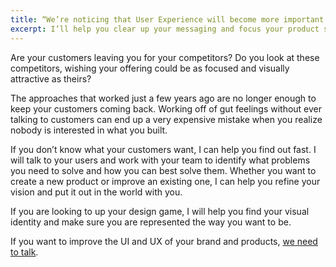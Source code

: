 ```yaml
---
title: “We’re noticing that User Experience will become more important for us going forward.”
excerpt: I’ll help you clear up your messaging and focus your product so your customers will love you.
---
```

Are your customers leaving you for your competitors? Do you look at these competitors, wishing your offering could be as focused and visually attractive as theirs?

The approaches that worked just a few years ago are no longer enough to keep your customers coming back. Working off of gut feelings without ever talking to customers can end up a very expensive mistake when you realize nobody is interested in what you built.

If you don’t know what your customers want, I can help you find out fast. I will talk to your users and work with your team to identify what problems you need to solve and how you can best solve them. Whether you want to create a new product or improve an existing one, I can help you refine your vision and put it out in the world with you.

If you are looking to up your design game, I will help you find your visual identity and make sure you are represented the way you want to be.

If you want to improve the UI and UX of your brand and products, [we need to talk](/contact).
